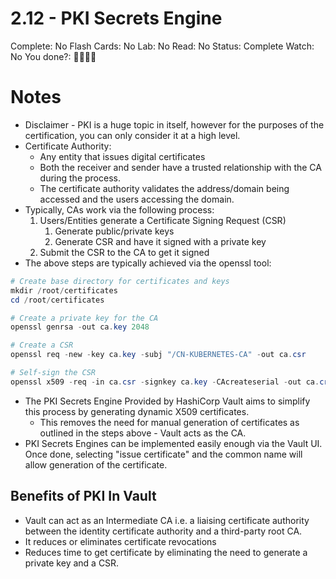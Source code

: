 # 2.12 - PKI Secrets Engine

Complete: No
Flash Cards: No
Lab: No
Read: No
Status: Complete
Watch: No
You done?: 🌚🌚🌚🌚

# Notes

- Disclaimer - PKI is a huge topic in itself, however for the purposes of the certification, you can only consider it at a high level.
- Certificate Authority:
  - Any entity that issues digital certificates
  - Both the receiver and sender have a trusted relationship with the CA during the process.
  - The certificate authority validates the address/domain being accessed and the users accessing the domain.
- Typically, CAs work via the following process:
    1. Users/Entities generate a Certificate Signing Request (CSR)
        1. Generate public/private keys
        2. Generate CSR and have it signed with a private key
    2. Submit the CSR to the CA to get it signed
- The above steps are typically achieved via the openssl tool:

```powershell
# Create base directory for certificates and keys
mkdir /root/certificates
cd /root/certificates

# Create a private key for the CA
openssl genrsa -out ca.key 2048

# Create a CSR
openssl req -new -key ca.key -subj "/CN-KUBERNETES-CA" -out ca.csr

# Self-sign the CSR
openssl x509 -req -in ca.csr -signkey ca.key -CAcreateserial -out ca.crt -days 1000
```

- The PKI Secrets Engine Provided by HashiCorp Vault aims to simplify this process by generating dynamic X509 certificates.
  - This removes the need for manual generation of certificates as outlined in the steps above - Vault acts as the CA.
- PKI Secrets Engines can be implemented easily enough via the Vault UI. Once done, selecting "issue certificate" and the common name will allow generation of the certificate.

## Benefits of PKI In Vault

- Vault can act as an Intermediate CA i.e. a liaising certificate authority between the identity certificate authority and a third-party root CA.
- It reduces or eliminates certificate revocations
- Reduces time to get certificate by eliminating the need to generate a private key and a CSR.
